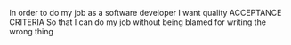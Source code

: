 In order to do my job as a software developer
I want quality ACCEPTANCE CRITERIA
So that I can do my job without being blamed for writing the wrong thing